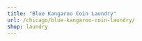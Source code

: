 ```yaml
---
title: "Blue Kangaroo Coin Laundry"
url: /chicago/blue-kangaroo-coin-laundry/
shop: laundry
---
```

